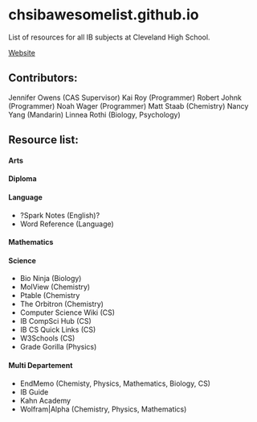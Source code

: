 # chsibawesomelist.github.io
List of resources for all IB subjects at Cleveland High School.

[Website](https://chsibawesomelist.github.io/)

## Contributors:
Jennifer Owens (CAS Supervisor)
Kai Roy (Programmer)
Robert Johnk (Programmer)
Noah Wager (Programmer)
Matt Staab (Chemistry)
Nancy Yang (Mandarin)
Linnea Rothi (Biology, Psychology)

## Resource list:
#### Arts
#### Diploma
#### Language
* ?Spark Notes (English)?
* Word Reference (Language)
#### Mathematics
#### Science
* Bio Ninja (Biology)
* MolView (Chemistry)
* Ptable (Chemistry
* The Orbitron (Chemistry)
* Computer Science Wiki (CS)
* IB CompSci Hub (CS)
* IB CS Quick Links (CS)
* W3Schools (CS)
* Grade Gorilla (Physics)
#### Multi Departement
* EndMemo (Chemisty, Physics, Mathematics, Biology, CS)
* IB Guide
* Kahn Academy
* Wolfram|Alpha (Chemistry, Physics, Mathematics)


